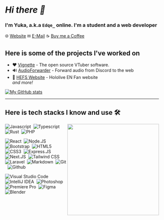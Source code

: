# *Hi there 👋*

### I'm Yuka, a.k.a `Edqe_` online. I'm a student and a web developer

🌐 [Website](https://edqe.me)
✉ [E-Mail](mailto:hello@edqe.me)
☕ [Buy me a Coffee](https://ko-fi.com/edqe_)

## Here is some of the projects I've worked on

- ❤ [Vignette](https://vignetteapp.org) - The open source VTuber software.
- 🔊 [AudioForwarder](https://github.com/Edqe14/AudioForwarder) - Forward audio from Discord to the web
- 🦈 [HEFS Website](https://github.com/GoldElysium/hefs-website) - Hololive EN Fan website  
*and more!*

[![My GitHub stats](https://github-readme-stats.vercel.app/api?username=Edqe14)](https://github.com/anuraghazra/github-readme-stats)

---

## Here is tech stacks I know and use 🛠

<img src="https://github-readme-stats.vercel.app/api/top-langs/?username=edqe14&langs_count=10" align="right" width="300px">

![Javascript](https://img.shields.io/badge/-Javascript-2f1a47?style=flat&logo=javascript)&nbsp;
![Typescript](https://img.shields.io/badge/-Typescript-2f1a47?style=flat&logo=typescript)&nbsp;
![Rust](https://img.shields.io/badge/-Rust-2f1a47?style=flat&logo=rust)&nbsp;
![PHP](https://img.shields.io/badge/-PHP-2f1a47?style=flat&logo=php)&nbsp;

![React](https://img.shields.io/badge/-React-2f1a47?style=flat&logo=react)&nbsp;
![Node.JS](https://img.shields.io/badge/-Node.JS-2f1a47?style=flat&logo=node.js)&nbsp;
![Bootstrap](https://img.shields.io/badge/-Bootstrap-2f1a47?style=flat&logo=bootstrap)&nbsp;
![HTML5](https://img.shields.io/badge/-HTML5-2f1a47?style=flat&logo=html5)&nbsp;  
![CSS3](https://img.shields.io/badge/-CSS3-2f1a47?style=flat&logo=css3&logoColor=039be5)&nbsp;
![Express.JS](https://img.shields.io/badge/-Express-2f1a47?style=flat&logo=express)&nbsp;
![Next.JS](https://img.shields.io/badge/-Next.JS-2f1a47?style=flat&logo=next.js)&nbsp;
![Tailwind CSS](https://img.shields.io/badge/-Tailwind%20CSS-2f1a47?style=flat&logo=tailwindcss)&nbsp;  
![Laravel](https://img.shields.io/badge/-Laravel-2f1a47?style=flat&logo=Laravel)&nbsp;
![Markdown](https://img.shields.io/badge/-Markdown-2f1a47?style=flat&logo=markdown)&nbsp;
![Git](https://img.shields.io/badge/-Git-2f1a47?style=flat&logo=git)&nbsp;
![Github](https://img.shields.io/badge/-Github-2f1a47?style=flat&logo=github)&nbsp;

![Visual Studio Code](https://img.shields.io/badge/-Visual%20Studio%20Code-2f1a47?style=flat&logo=visualstudiocode)&nbsp;
![IntelliJ IDEA](https://img.shields.io/badge/-IntelliJ%20IDEA-2f1a47?style=flat&logo=intellijidea)&nbsp;
![Photoshop](https://img.shields.io/badge/-Photoshop-2f1a47?style=flat&logo=adobephotoshop)&nbsp;  
![Premiere Pro](https://img.shields.io/badge/-Premiere%20Pro-2f1a47?style=flat&logo=adobepremierepro)&nbsp;
![Figma](https://img.shields.io/badge/-Figma-2f1a47?style=flat&logo=figma)&nbsp;
![Blender](https://img.shields.io/badge/-Blender-2f1a47?style=flat&logo=blender)&nbsp;
